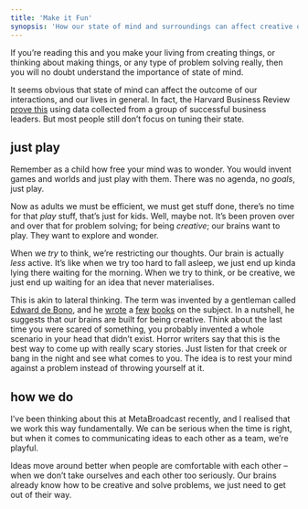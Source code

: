 ```yaml
---
title: 'Make it Fun'
synopsis: 'How our state of mind and surroundings can affect creative output.'
---
```


If you’re reading this and you make your living from creating things, or thinking about making things, or any type of problem solving really, then you will no doubt understand the importance of state of mind.

It seems obvious that state of mind can affect the outcome of our interactions, and our lives in general. In fact, the Harvard Business Review [prove this](https://hbr.org/2014/12/how-your-state-of-mind-affects-your-performance) using data collected from a group of successful business leaders. But most people still don’t focus on tuning their state.

## just play

Remember as a child how free your mind was to wonder. You would invent games and worlds and just play with them. There was no agenda, no _goals_, just play.

Now as adults we must be efficient, we must get stuff done, there’s no time for that _play_ stuff, that’s just for kids. Well, maybe not. It’s been proven over and over that for problem solving; for being _creative_; our brains want to play. They want to explore and wonder.

When we _try_ to think, we’re restricting our thoughts. Our brain is actually _less_ active. It’s like when we try too hard to fall asleep, we just end up kinda lying there waiting for the morning. When we try to think, or be creative, we just end up waiting for an idea that never materialises.

This is akin to lateral thinking. The term was invented by a gentleman called [Edward de Bono](https://en.wikipedia.org/wiki/Edward_de_Bono), and he [wrote](http://www.amazon.co.uk/PO-Beyond-Yes-Edward-Bono/dp/0140137823/ref=la_B000AQ3GY6_1_31?s=books&ie=UTF8&qid=1439545901&sr=1-31) a [few](http://www.amazon.co.uk/Lateral-Thinking-Management-Edward-Bono/dp/0140137807/ref=sr_1_18?s=books&ie=UTF8&qid=1439545943&sr=1-18) [books](http://www.amazon.co.uk/Lateral-Thinking-A-Textbook-Creativity/dp/0141033088) on the subject. In a nutshell, he suggests that our brains are built for being creative. Think about the last time you were scared of something, you probably invented a whole scenario in your head that didn’t exist. Horror writers say that this is the best way to come up with really scary stories. Just listen for that creek or bang in the night and see what comes to you. The idea is to rest your mind against a problem instead of throwing yourself at it.

## how we do

I’ve been thinking about this at MetaBroadcast recently, and I realised that we work this way fundamentally. We can be serious when the time is right, but when it comes to communicating ideas to each other as a team, we’re playful.

Ideas move around better when people are comfortable with each other – when we don’t take ourselves and each other too seriously. Our brains already know how to be creative and solve problems, we just need to get out of their way.
